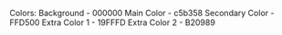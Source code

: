 Colors:
Background - 000000
Main Color - c5b358
Secondary Color - FFD500
Extra Color 1 - 19FFFD
Extra Color 2 - B20989
